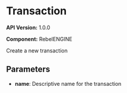 # Transaction

**API Version:** 1.0.0

**Component:** RebelENGINE

Create a new transaction

## Parameters

- **name**: Descriptive name for the transaction

